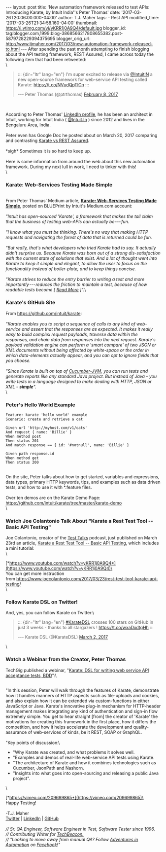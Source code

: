 \-\-- layout: post title: \'New automation framework released to test
APIs: Introducing Karate, by Intuit India\'\'s Peter Thomas\' date:
\'2017-03-26T20:06:00.000-04:00\' author: T.J. Maher tags: - Rest API
modified\_time: \'2017-03-26T21:34:58.160-04:00\' thumbnail:
https://i.ytimg.com/vi/yKRR1j0A9Q4/default.jpg blogger\_id:
tag:blogger.com,1999:blog-3868566217808655382.post-5879728229394375695
blogger\_orig\_url:
http://www.tjmaher.com/2017/03/new-automation-framework-released-to.html
\-\-- After spending the past month attempting to finish blogging about
the API testing framework, REST Assured, I came across today the
following item that had been retweeted:\
\

> ::: {dir="ltr" lang="en"}
> I\'m super excited to release via
> [\@IntuitIN](https://twitter.com/IntuitIN) a new open-source framework
> for web-service API testing called Karate: <https://t.co/NVudQpTlCn>
> :::
>
> --- Peter Thomas (\@ptrthomas) [February 8,
> 2017](https://twitter.com/ptrthomas/status/829375137132736512)

\
\
According to Peter Thomas\' [LinkedIn
profile](https://www.linkedin.com/in/ptrthomas/), he has been an
architect in Intuit, working for Intuit India (
[\@Intuit.In](https://twitter.com/IntuitIN) ) since 2012 and lives
in the Bengaluru Area, India.\
\
Peter even has Google Doc he posted about on March 20, 2017 comparing
and contrasting [Karate vs REST
Assured](https://docs.google.com/document/d/1ETTrdMVcBXaPjdKY-_67zCWBsi2Ctc5DIQUIfr02H7A/edit).\
\
\*sigh\* Sometimes it is so hard to keep up.\
\
Here is some information from around the web about this new automation
framework. During my next lull in work, I need to tinker with this!\
\

### Karate: Web-Services Testing Made Simple

\
From Peter Thomas\' Medium article, **[Karate: Web-Services Testing Made
Simple](https://medium.com/blueprint-by-intuit/karate-web-services-testing-made-simple-366e8eb5adc0#.nnns6oxtn)**,
posted on BLUEPrint by Intuit\'s Medium.com account:\
\
*\"Intuit has open-sourced 'Karate', a framework that makes the tall
claim that the business of testing web-APIs can actually be --- fun.\
\
\"I know what you must be thinking. There's no way that making HTTP
requests and navigating the forest of data that is returned could be
fun.\
\
\"But really, that's what developers who tried Karate had to say. It
actually didn't surprise us. Because Karate was born out of a strong
dis-satisfaction with the current state of solutions that exist. And a
lot of thought went into Karate to keep it simple and elegant, to allow
the user to focus on the functionality instead of boiler-plate, and to
keep things concise.\
\
\"Karate strives to reduce the entry barrier to writing a test and more
importantly --- reduces the friction to maintain a test, because of how
readable tests become \[ [Read
More](https://medium.com/blueprint-by-intuit/karate-web-services-testing-made-simple-366e8eb5adc0#.nnns6oxtn)
\]\".*\

###  Karate\'s GitHub Site

From <https://github.com/intuit/karate>:\
\
*\"Karate enables you to script a sequence of calls to any kind of
web-service and assert that the responses are as expected. It makes it
really easy to build complex request payloads, traverse data within the
responses, and chain data from responses into the next request.
Karate\'s payload validation engine can perform a \'smart compare\' of
two JSON or XML documents without being affected by white-space or the
order in which data-elements actually appear, and you can opt to ignore
fields that you choose.\
\
\"Since Karate is built on top of
[Cucumber-JVM](https://github.com/cucumber/cucumber-jvm), you can run
tests and generate reports like any standard Java project. But instead
of Java - you write tests in a language designed to make dealing with
HTTP, JSON or XML - **simple**\".*\
\

### Peter\'s Hello World Example

``` {style="background-color: #f6f8fa; border-radius: 3px; box-sizing: border-box; color: #24292e; font-family: SFMono-Regular, Consolas, "Liberation Mono", Menlo, Courier, monospace; font-size: 13.6px; font-stretch: normal; line-height: 1.45; overflow: auto; padding: 16px; word-break: normal; word-wrap: normal;"}
Feature: karate 'hello world' example
Scenario: create and retrieve a cat

Given url 'http://myhost.com/v1/cats'
And request { name: 'Billie' }
When method post
Then status 201
And match response == { id: '#notnull', name: 'Billie' }

Given path response.id
When method get
Then status 200
```

\
On the site, Peter talks about how to get started, variables and
expressions, data types, primary HTTP keywords, tips, and examples such
as data driven tests, and how to use it with \*.feature files.\
\
Over ten demos are on the Karate Demo Page:
<https://github.com/intuit/karate/tree/master/karate-demo>\
\

### Watch Joe Colantonio Talk About \"Karate a Rest Test Tool -- Basic API Testing\"

Joe Colantonio, creator of the [Test Talks](http://www.tjmaher.com/)
podcast, just published on March 23rd an article, [Karate a Rest Test
Tool -- Basic API
Testing](https://www.joecolantonio.com/2017/03/23/rest-test-tool-karate-api-testing/),
which includes a mini tutorial:\
\

[*https://www.youtube.com/watch?v=yKRR1j0A9Q4*](https://www.youtube.com/watch?v=yKRR1j0A9Q4)\
\
You can get more instruction
from <https://www.joecolantonio.com/2017/03/23/rest-test-tool-karate-api-testing/>\
\

### Follow Karate DSL on Twitter!

And, yes, you can follow Karate on Twitter:\

> ::: {dir="ltr" lang="en"}
> [\#KarateDSL](https://twitter.com/hashtag/KarateDSL?src=hash) crosses
> 100 stars on GitHub in just 3 weeks - thanks to all stargazers !
> <https://t.co/wxaDxdtgHh>
> :::
>
> --- Karate DSL (\@KarateDSL) [March 2,
> 2017](https://twitter.com/KarateDSL/status/837160104021618689)

\

### Watch a Webinar from the Creator, Peter Thomas

TechGig published a webinar, \"[Karate: DSL for writing web service API
acceptance tests,
BDD](https://www.techgig.com/webinar/Karate-DSL-for-writing-web-service-API-acceptance-tests-BDD-1042)\":\

<div>

\
\"In this session, Peter will walk through the features of Karate,
demonstrate how it handles manners of HTTP aspects such as file-uploads
and cookies, and also explain how it can be extended via
custom-functions in either JavaScript or Java. Karate\'s innovative
plug-in mechanism for HTTP-header management makes integrating any kind
of authentication and sign-in flow extremely simple. You get to hear
straight \[from\] the creator of 'Karate' the motivations for creating
this framework in the first place, how it differs the competition, and
how it helps accelerate the development and quality-assurance of
web-services of kinds, be it REST, SOAP or GraphQL.\
\
\"Key points of discussion:\

-   \"Why Karate was created, and what problems it solves well.
-   \"Examples and demos of real-life web-service API tests using
    Karate.
-   \"The architecture of Karate and how it combines technologies such
    as Cucumber, JsonPath and Nashorn.
-   \"Insights into what goes into open-sourcing and releasing a public
    Java project\".

\

[*https://vimeo.com/209699865*](https://vimeo.com/209699865)\
\
Happy Testing!\
\
-T.J. Maher\
[Twitter](https://twitter.com/tjmaher1) \| [LinkedIn](https://www.linkedin.com/in/tjmaher1) \| [GitHub](https://github.com/tjmaher)\
\
*// Sr. QA Engineer, Software Engineer in Test, Software Tester since
1996.\
// Contributing Writer
for [TechBeacon.](http://techbeacon.com/contributors/thomas-maher)\
// \"Looking to move away from manual QA? Follow [Adventures in
Automation](http://www.tjmaher.com/) on
[Facebook](https://www.facebook.com/AdventuresInAutomation/)!\"*

</div>
